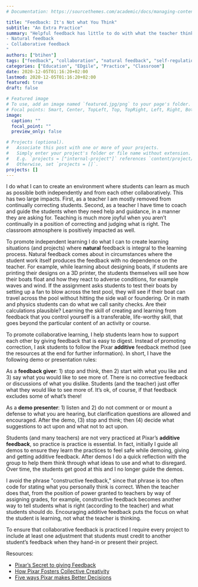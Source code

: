 ```yaml
---
# Documentation: https://sourcethemes.com/academic/docs/managing-content/

title: "Feedback: It's Not what You Think"
subtitle: "An Extra Practice"
summary: "Helpful feedback has little to do with what the teacher thinks, for example the pre-supposition the teacher makes about the outcomes of student projects, and is much more about developing an openness to what actually works and what others like, without an absolute truth either stated or implied by the curriculum. Let the students decide what to do by emphasizing these two types of feedback:
- Natural feedback
- Collaborative feedback
"
authors: ["btihen"]
tags: ["feedback", "collaboration", "natural feedback", "self-regulation"]
categories: ["Education", "EDgile", "Practice", "Classroom"]
date: 2020-12-05T01:16:20+02:00
lastmod: 2020-12-05T01:16:20+02:00
featured: true
draft: false

# Featured image
# To use, add an image named `featured.jpg/png` to your page's folder.
# Focal points: Smart, Center, TopLeft, Top, TopRight, Left, Right, BottomLeft, Bottom, BottomRight.
image:
  caption: ""
  focal_point: ""
  preview_only: false

# Projects (optional).
#   Associate this post with one or more of your projects.
#   Simply enter your project's folder or file name without extension.
#   E.g. `projects = ["internal-project"]` references `content/project/deep-learning/index.md`.
#   Otherwise, set `projects = []`.
projects: []
---
```


I do what I can to create an environment where students can learn as much as possible both independently and from each other collaboratively. This has two large impacts. First, as a teacher I am mostly removed from continually correcting students. Second, as a teacher I have time to coach and guide the students when they need help and guidance, in a manner they are asking for. Teaching is much more joyful when you aren’t continually in a position of correcting  and judging what is right. The classroom atmosphere is positively impacted as well.

To promote independent learning I do what I can to create learning situations (and projects) where **natural** feedback is integral to the learning process. Natural feedback comes about in circumstances where the student work itself produces the feedback with no dependence on the teacher. For example, while learning about designing boats, if students are printing their designs on a 3D printer, the students themselves will see how their boats float and how they react to adverse conditions, for example waves and wind. If the assignment asks students to test their boats by setting up a fan to blow across the test pool, they will see if their boat can travel across the pool without hitting the side wall or foundering. Or in math and physics students can do what we call sanity checks. Are their calculations plausible? Learning the skill of creating and learning from feedback that you control yourself is a transferable, life-worthy skill, that goes beyond the particular content of an activity or course.

To promote collaborative learning, I help students learn how to support each other by giving feedback that is easy to digest. Instead of promoting correction, I ask students to follow the Pixar **additive** feedback method (see the resources at the end for further information). In short, I have the following demo or presentation rules:

As a **feedback giver**: 1) stop and think, then 2) start with what you like and 3) say what you would like to see more of. There is no corrective feedback or discussions of what you dislike. Students (and the teacher) just offer what they would like to see more of. It’s ok, of course, if that feedback excludes some of what’s there!

As a **demo presenter**: 1) listen and 2) do not comment or or mount a defense to what you are hearing, but clarification questions are allowed and encouraged. After the demo, (3) stop and think; then (4) decide what suggestions to act upon and what not to act upon.

Students (and many teachers) are not very practiced at Pixar’s **additive feedback**, so practice is practice is essential.  In fact, initially I guide all demos to ensure they learn the practices to feel safe while demoing, giving and getting additive feedback.  After demos I do a quick reflection with the group to help them think through what ideas to use and what to disregard.  Over time, the students get good at this and I no longer guide the demos.

I avoid the phrase "constructive feedback," since that phrase is too often code for stating what you personally think is correct. When the teacher does that, from the position of power granted to teachers by way of assigning grades, for example, constructive feedback becomes another way to tell students what is right (according to the teacher) and what students should do. Encouraging additive feedback puts the focus on what the student is learning, not what the teacher is thinking.

To ensure that collaborative feedback is practiced I require every project to include at least one adjustment that students must credit to another student’s feedback when they hand-in or present their project.

Resources:

- [Pixar’s Secret to giving Feedback](https://joehirsch.me/2017/03/29/pixar/)
- [How Pixar Fosters Collective Creativity](https://hbr.org/2008/09/how-pixar-fosters-collective-creativity)
- [Five ways Pixar makes Better Decisions](https://hbr.org/2010/07/how-to-make-good-decisions-les)
